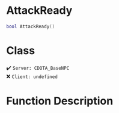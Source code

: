 # AttackReady
```lua
bool AttackReady()
```
# Class
✔️ `Server: CDOTA_BaseNPC`  
❌ `Client: undefined`  

# Function Description

